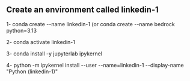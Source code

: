 ## Create an environment called linkedin-1

1- conda create --name linkedin-1   (or conda create --name bedrock python=3.13 

2- conda activate linkedin-1 

3-  conda install -y jupyterlab ipykernel 

4- python -m ipykernel install --user --name=linkedin-1 --display-name "Python (linkedin-1)"

